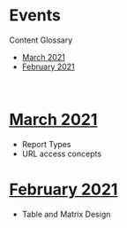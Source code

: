 # Events

Content Glossary

- [March 2021](#march-2021)
- [February 2021](#february-2021)

</br>

# [March 2021](https://github.com/stlpbiug/Events/blob/main/2021_MAR.md)

- Report Types
- URL access concepts

# [February 2021](https://github.com/stlpbiug/Events/blob/main/2021_FEB.md)

- Table and Matrix Design
